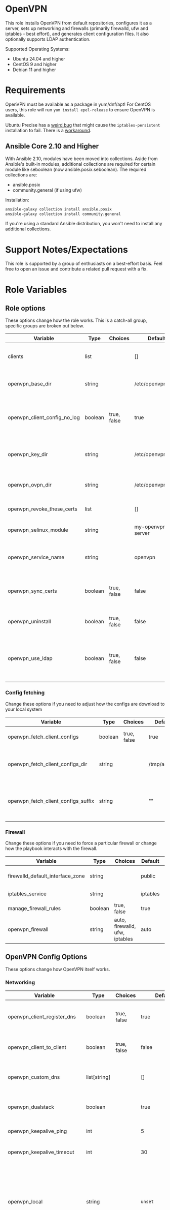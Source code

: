 OpenVPN
=========
This role installs OpenVPN from default repositories, configures it as a server, sets up networking and firewalls (primarily firewalld, ufw and iptables - best effort), and generates client configuration files. It also optionally supports LDAP authentication.

Supported Operating Systems:
- Ubuntu 24.04 and higher
- CentOS 9 and higher
- Debian 11 and higher

# Requirements
OpenVPN must be available as a package in yum/dnf/apt! For CentOS users, this role will run `yum install epel-release` to ensure OpenVPN is available.

Ubuntu Precise has a [weird bug](https://bugs.launchpad.net/ubuntu/+source/iptables-persistent/+bug/1002078) that might cause the `iptables-persistent` installation to fail. There is a [workaround](https://forum.linode.com/viewtopic.php?p=58233#p58233).

## Ansible Core 2.10 and Higher
With Ansible 2.10, modules have been moved into collections. Aside from Ansible's built-in modules, additional collections are required for certain module like seboolean (now ansible.posix.seboolean). The required collections are:

- ansible.posix
- community.general (if using ufw)

Installation:
```bash
ansible-galaxy collection install ansible.posix
ansible-galaxy collection install community.general
```
If you're using a standard Ansible distribution, you won't need to install any additional collections.

# Support Notes/Expectations
This role is supported by a group of enthusiasts on a best-effort basis. Feel free to open an issue and contribute a related pull request with a fix.

# Role Variables
## Role options
These options change how the role works. This is a catch-all group, specific groups are broken out below.

| Variable                     | Type    | Choices     | Default           | Comment                                                                       |
|------------------------------|---------|-------------|-------------------|-------------------------------------------------------------------------------|
| clients                      | list    |             | []                | List of clients (kinda users) to add to OpenVPN                               |
| openvpn_base_dir             | string  |             | /etc/openvpn      | Path where your OpenVPN config will be stored                                 |
| openvpn_client_config_no_log | boolean | true, false | true              | Prevent client configuration files to be logged to stdout by Ansible          |
| openvpn_key_dir              | string  |             | /etc/openvpn/keys | Path where your server private keys and CA will be stored                     |
| openvpn_ovpn_dir             | string  |             | /etc/openvpn      | Path where your client configurations will be stored                          |
| openvpn_revoke_these_certs   | list    |             | []                | List of client certificates to revoke.                                        |
| openvpn_selinux_module       | string  |             | my-openvpn-server | Set the SELinux module name                                                   |
| openvpn_service_name         | string  |             | openvpn           | Name of the service. Used by systemctl to start the service                   |
| openvpn_sync_certs           | boolean | true, false | false             | Revoke certificates not explicitly defined in 'clients'                       |
| openvpn_uninstall            | boolean | true, false | false             | Set to true to uninstall the OpenVPN service                                  |
| openvpn_use_ldap             | boolean | true, false | false             | Active LDAP backend for authentication. Client certificate not needed anymore |

### Config fetching
Change these options if you need to adjust how the configs are download to your local system

| Variable                            | Type    | Choices     | Default      | Comment                                                                                                                                   |
|-------------------------------------|---------|-------------|--------------|-------------------------------------------------------------------------------------------------------------------------------------------|
| openvpn_fetch_client_configs        | boolean | true, false | true         | Download generated client configurations to the local system                                                                              |
| openvpn_fetch_client_configs_dir    | string  |             | /tmp/ansible | If openvpn_fetch_client_configs is true, the local directory to download the client config files into                                     |
| openvpn_fetch_client_configs_suffix | string  |             | ""           | If openvpn_fetch_client_configs is true, the suffix to append to the downloaded client config files before the trailing `.ovpn` extension |

### Firewall
Change these options if you need to force a particular firewall or change how the playbook interacts with the firewall.

| Variable                         | Type    | Choices                        | Default  | Comment                                                                                                     |
|----------------------------------|---------|--------------------------------|----------|-------------------------------------------------------------------------------------------------------------|
| firewalld_default_interface_zone | string  |                                | public   | Firewalld zone where the "ansible_default_ipv4.interface" will be pushed into                               |
| iptables_service                 | string  |                                | iptables | Override the iptables service name                                                                          |
| manage_firewall_rules            | boolean | true, false                    | true     | Allow playbook to manage iptables                                                                           |
| openvpn_firewall                 | string  | auto, firewalld, ufw, iptables | auto     | The firewall software to configure network rules. "auto" will attempt to detect it by inspecting the system |
## OpenVPN Config Options
These options change how OpenVPN itself works.
### Networking
| Variable                    | Type         | Choices           | Default                    | Comment                                                                                                                                              |
|-----------------------------|--------------|-------------------|----------------------------|------------------------------------------------------------------------------------------------------------------------------------------------------|
| openvpn_client_register_dns | boolean      | true, false       | true                       | Add `register-dns` option to client config (Windows only).                                                                                           |
| openvpn_client_to_client    | boolean      | true, false       | false                      | Set to true if you want clients to access each other.                                                                                                |
| openvpn_custom_dns          | list[string] |                   | []                         | List of DNS servers, only applied if `openvpn_set_dns` is set to true                                                                                |
| openvpn_dualstack           | boolean      |                   | true                       | Whether or not to use a dualstack (IPv4 + v6) socket                                                                                                 |
| openvpn_keepalive_ping      | int          |                   | 5                          | Set `keepalive` ping interval seconds.                                                                                                               |
| openvpn_keepalive_timeout   | int          |                   | 30                         | Set `keepalive` timeout seconds                                                                                                                      |
| openvpn_local               | string       |                   | `unset`                    | Local host name or IP address for bind.  If specified, OpenVPN will bind to this address only.  If unspecified, OpenVPN will bind to all interfaces. |
| openvpn_port                | int          |                   | 1194                       | The port you want OpenVPN to run on. If you have different ports on different servers, I suggest you set the port in your inventory file.            |
| openvpn_proto               | string       | udp, tcp          | udp                        | The protocol you want OpenVPN to use                                                                                                                 |
| openvpn_redirect_gateway    | boolean      | true, false       | true                       | OpenVPN gateway push                                                                                                                                 |
| openvpn_resolv_retry        | int/string   | any int, infinite | 5                          | Hostname resolv failure retry seconds. Set "infinite" to retry indefinitely in case of poor connection or laptop sleep mode recovery etc.            |
| openvpn_server_hostname     | string       |                   | `{{ inventory_hostname }}` | The server name to place in the client configuration file                                                                                            |
| openvpn_server_ipv6_network | string       |                   | `unset`                    | If set, the network address and prefix of an IPv6 network to assign to clients. If True, IPv4 still used too.                                        |
| openvpn_server_netmask      | string       |                   | 255.255.255.0              | Netmask of the private network                                                                                                                       |
| openvpn_server_network      | string       |                   | 10.9.0.0                   | Private network used by OpenVPN service                                                                                                              |
| openvpn_set_dns             | boolean      | true, false       | true                       | Will push DNS to the client (Cloudflare and Google)                                                                                                  |
| openvpn_tun_mtu             | int          |                   | `unset`                    | Set `tun-mtu` value. Empty for default.                                                                                                              |
### Security
| Variable                           | Type    | Choices     | Default     | Comment                                                                                                                                                         |
|------------------------------------|---------|-------------|-------------|-----------------------------------------------------------------------------------------------------------------------------------------------------------------|
| openvpn_auth_alg                   | string  |             | SHA256      | Set `auth` authentication algoritm.                                                                                                                             |
| openvpn_ca_key                     | dict    |             | `unset`     | Contain "crt" and "key". If not set, CA cert and key will be automatically generated on the target system.                                                      |
| openvpn_cipher                     | string  |             | AES-256-CBC | Set `cipher` option for server and client.                                                                                                                      |
| openvpn_crl_path                   | string  |             | `unset`     | Define a path to the CRL file for server revocation check.                                                                                                      |
| openvpn_duplicate_cn               | boolean | true, false | false       | Add `duplicate-cn` option to server config - this allows clients to connect multiple times with the one key. NOTE: client ip addresses won't be static anymore! |
| openvpn_rsa_bits                   | int     |             | 2048        | Number of bits used to protect generated certificates                                                                                                           |
| openvpn_script_security            | int     |             | 1           | Set openvpn script security option                                                                                                                              |
| openvpn_tls_auth_key               | string  |             | `unset`     | Single item with a pre-generated TLS authentication key.                                                                                                        |
| openvpn_use_crl                    | boolean | true, false | false       | Configure OpenVPN server to honor certificate revocation list.                                                                                                  |
| openvpn_use_1_3_tls                | boolean | true, false | false       | Require a minimum version of TLS 1.3 (TLS 1.2 used by default)                                                                                                  |
| openvpn_use_pregenerated_dh_params | boolean | true, false | false       | DH params are generted with the install by default                                                                                                              |
| openvpn_verify_cn                  | boolean | true, false | false       | Check that the CN of the certificate match the FQDN                                                                                                             |
| tls_auth_required                  | boolean | true, false | true        | Ask the client to push the generated ta.key of the server during the connection                                                                                 |
### Operations
| Variable                           | Type    | Choices     | Default                                          | Comment                                                                                                                                                                       |
|------------------------------------|---------|-------------|--------------------------------------------------|-------------------------------------------------------------------------------------------------------------------------------------------------------------------------------|
| openvpn_addl_client_options        | list    |             | empty                                            | List of user-defined client options that are not already present in the client template. (e.g. `- mssfix 1400`)                                                               |
| openvpn_addl_server_options        | list    |             | empty                                            | List of user-defined server options that are not already present in the server template. (e.g. `- ping-timer-rem`)                                                            |
| openvpn_compression                | string  |             | lzo                                              | Set `compress` compression option. Empty for no compression.                                                                                                                  |
| openvpn_config_file                | string  |             | openvpn_{{ openvpn\_proto }}\_{{ openvpn_port }} | The config file name you want to use (set in vars/main.yml)                                                                                                                   |
| openvpn_enable_management          | boolean | true, false | false                                            |                                                                                                                                                                               |
| openvpn_ifconfig_pool_persist_file | string  |             | ipp.txt                                          |                                                                                                                                                                               |
| openvpn_management_bind            | string  |             | /var/run/openvpn/management unix                 | The interface to bind on for the management interface. Can be unix or TCP socket.                                                                                             |
| openvpn_management_client_user     | string  |             | root                                             | Use this user when using a Unix socket for management interface.                                                                                                              |
| openvpn_push                       | list    |             | empty                                            | Set here a list of string that will be inserted into the config file as `push ""`. E.g `- route 10.20.30.0 255.255.255.0` will generate push "route 10.20.30.0 255.255.255.0" |
| openvpn_script_client_connect      | string  |             | `unset`                                          | Path to your openvpn client-connect script                                                                                                                                    |
| openvpn_script_client_disconnect   | string  |             | `unset`                                          | Path to your openvpn client-disconnect script                                                                                                                                 |
| openvpn_script_down                | string  |             | `unset`                                          | Path to your openvpn down script                                                                                                                                              |
| openvpn_script_up                  | string  |             | `unset`                                          | Path to your openvpn up script                                                                                                                                                |
| openvpn_service_group              | string  |             | nogroup                                          | Set the openvpn service group.                                                                                                                                                |
| openvpn_service_user               | string  |             | nobody                                           | Set the openvpn service user.                                                                                                                                                 |
| openvpn_status_version             | int     | 1, 2, 3     | 1                                                | Define the formatting of the openvpn-status.log file where are listed current client connection                                                                               |
| openvpn_topology                   | string  |             | `unset`                                          | the "topology" keyword will be set in the server config with the specified value.                                                                                             |

### OpenVPN custom client config (server pushed)
| Variable                  | Type    | Choices | Default | Comment                                              |
|---------------------------|---------|---------|---------|------------------------------------------------------|
| openvpn_client_config     | Boolean |         | false   | Set to true if enable client configuration directory |
| openvpn_client_config_dir | string  |         | ccd     | Path of `client-config-dir`                          |
| openvpn_client_configs    | dict    |         | {}      | Dict of settings custom client configs               |

## Logrotate
Set your own custom logrotate options.

| Variable                 | Type   | Choices | Default                                                                                                     | Comment                                                                                          |
|--------------------------|--------|---------|-------------------------------------------------------------------------------------------------------------|--------------------------------------------------------------------------------------------------|
| openvpn_log_dir          | string |         | /var/log                                                                                                    | Set location of openvpn log files. This parameter is a part of `log-append` configuration value. |
| openvpn_log_file         | string |         | openvpn.log                                                                                                 | Set log filename. This parameter is a part of `log-append` configuration value.                  |
| openvpn_logrotate_config | string |         | rotate 4<br />weekly<br />missingok<br />notifempty<br />sharedscripts<br />copytruncate<br />delaycompress | Configure logrotate script.                                                                      |

## Packaging
This role pulls in a bunch of different packages. Override the names as necessary.

| Variable                         | Type   | Choices | Default             | Comment                                                                     |
|----------------------------------|--------|---------|---------------------|-----------------------------------------------------------------------------|
| epel_package_name                | string |         | epel-release        | Name of the epel-release package to install from the package manager        |
| iptables_persistent_package_name | string |         | iptables-persistent | Name of the iptables-persistent package to install from the package manager |
| iptables_services_package_name   | string |         | iptables-services   | Name of the iptables-services package to install from the package manager   |
| openssl_package_name             | string |         | openssl             | Name of the openssl package to install from the package manager             |
| openvpn_ldap_plugin_package_name | string |         | openvpn-auth-ldap   | Name of the openvpn-auth-ldap package to install from the package manager   |
| openvpn_package_name             | string |         | openvpn             | Name of the openvpn package to install from the package manager             |
| python_firewall_package_name     | string |         | python-firewall     | Name of the python-firewall package to install from the package manager     |

## LDAP object
| Variable            | Type   | Choices                   | Default                                 | Comment                                                                                      |
|---------------------|--------|---------------------------|-----------------------------------------|----------------------------------------------------------------------------------------------|
| ldap                | dict   |                           |                                         | Dictionary that contain LDAP configuration                                                   |
| url                 | string |                           | ldap://host.example.com                 | Address of you LDAP backend with syntax ldap[s]://host[:port]                                |
| anonymous_bind      | string | False , True              | False                                   | This is not an Ansible boolean but a string that will be pushed into the configuration file. |
| bind_dn             | string |                           | uid=Manager,ou=People,dc=example,dc=com | Bind DN used if "anonymous_bind" set to "False"                                              |
| bind_password       | string |                           | mysecretpassword                        | Password of the bind_dn user                                                                 |
| tls_enable          | string | yes , no                  | no                                      | Force TLS encryption. Not necessary with ldaps addresses                                     |
| tls_ca_cert_file    | string |                           | /etc/openvpn/auth/ca.pem                | Path to the CA ldap backend. This must have been pushed before                               |
| tls_cert_file       | string |                           |                                         | Path to client authentication certificate                                                    |
| tls_key_file        | string |                           |                                         | Path to client authentication key                                                            |
| base_dn             | string |                           | ou=People,dc=example,dc=com             | Base DN where the backend will look for valid user                                           |
| search_filter       | string |                           | (&(uid=%u)(accountStatus=active))       | Filter the ldap search                                                                       |
| require_group       | string | False , True              |                                         | This is not an Ansible boolean but a string that will be pushed into the configuration file. |
| group_base_dn       | string |                           | ou=Groups,dc=example,dc=com             | Precise the group to look for. Required if require_group is set to "True"                    |
| group_search_filter | string |                           | ((cn=developers)(cn=artists))           | Precise valid groups                                                                         |
| verify_client_cert  | string | none , optional , require | client-cert-not-required                | In OpenVPN 2.4+ `client-cert-not-required` is deprecated. Use `verify-client-cert` instead.  |

# Dependencies
Does not depend on any other roles

# How to use
## Example Playbook
Assume you've cloned this repository into the `ansible-role-openvpn` directory. Navigate to the directory one level above this using `..`. In this parent directory, create a new playbook named `ovpn.yaml`.
```yaml
---
- hosts: all
  gather_facts: true
  become: true
  roles:
    - role: ansible-role-openvpn
      openvpn_port: 4300
      openvpn_sync_certs: true
      clients:
        - myclient1
        - myclient2
```

> **Note:** As the role will need to know the remote used platform (32 or 64 bits), you must set `gather_facts` to `true` in your play.

Each client listed in the playbook will have a separate configuration generated with unique certificates. Ensure you add as many clients as you have users.

## Apply Playbook
SSH key-based authentication is assumed. If using password authentication, add `-kK` to the command.
```bash
ansible-playbook -u USERNAME -i ip.add.re.ss, ./ovpn.yaml
```
Where:
- USERNAME — replace USERNAME with your SSH username.
- ip.add.re.ss — replace ip.add.re.ss with the IP address (or DNS name) of your OpenVPN server, followed by a comma.

## Configuration files for clients
Client configuration files are copied to the machine where you ran the ansible-playbook command. By default, you'll find them in the `/tmp/ansible` directory.

## More examples
More examples will be provided in future documentation, which will be linked here. Stay tuned!

# Contributing

Contributions are what make the open source community such an amazing place to learn, inspire, and create. Any contributions you make are **greatly appreciated**.

Check out our [contributing guide](CONTRIBUTING.md) to get started.

Don't forget to give the project a star! Thanks again!

# License
MIT

# Author Information
Initially written by Kyle Lexmond
